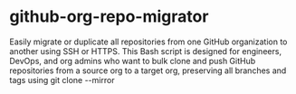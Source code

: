 # github-org-repo-migrator
Easily migrate or duplicate all repositories from one GitHub organization to another using SSH or HTTPS. This Bash script is designed for engineers, DevOps, and org admins who want to bulk clone and push GitHub repositories from a source org to a target org, preserving all branches and tags using git clone --mirror
